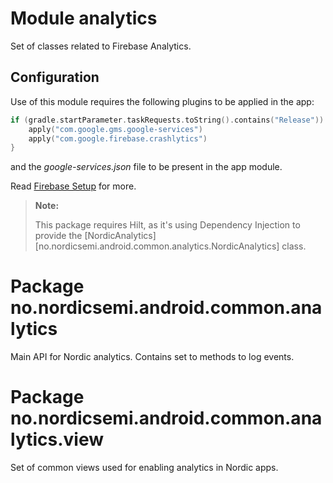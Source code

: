 # Module analytics

Set of classes related to Firebase Analytics.

## Configuration

Use of this module requires the following plugins to be applied in the app:
```kotlin
if (gradle.startParameter.taskRequests.toString().contains("Release")) {
    apply("com.google.gms.google-services")
    apply("com.google.firebase.crashlytics")
}
```
and the _google-services.json_ file to be present in the app module.

Read [Firebase Setup](https://firebase.google.com/docs/android/setup) for more.

> **Note:**
> 
> This package requires Hilt, as it's using Dependency Injection to provide the 
> [NordicAnalytics][no.nordicsemi.android.common.analytics.NordicAnalytics] class.

# Package no.nordicsemi.android.common.analytics

Main API for Nordic analytics. Contains set to methods to log events.

# Package no.nordicsemi.android.common.analytics.view

Set of common views used for enabling analytics in Nordic apps.
